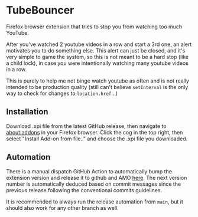 # TubeBouncer
Firefox browser extension that tries to stop you from watching too much YouTube.

After you've watched 2 youtube videos in a row and start a 3rd one, an alert motivates you to do something else. This alert can just be closed, and it's very simple to game the system, so this is not meant to be a hard stop (like a child lock), in case you were intentionally watching many youtube videos in a row.

This is purely to help me not binge watch youtube as often and is not really intended to be production quality (still can't believe `setInterval` is the only way to check for changes to `location.href`...)

## Installation

Download .xpi file from the latest GitHub release, then navigate to [about:addons](about:addons) in your Firefox browser.
Click the cog in the top right, then select "Install Add-on from file.." and choose the .xpi file you downloaded.

## Automation

There is a manual dispatch GitHub Action to automatically bump the extension version and release it to github and AMO [here](https://github.com/niehusst/TubeBouncer/actions/workflows/release.yml). The next version number is automatically deduced based on commit messages since the previous release following the conventional commits guidelines.

It is recommended to always run the release automation from `main`, but it should also work for any other branch as well.
